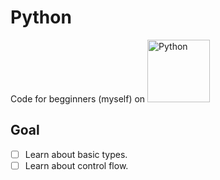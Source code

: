 # Python
Code for begginners (myself) on <img src="pic.jpeg" alt="Python" width="100" height="100" />

## Goal
- [ ] Learn about basic types.
- [ ] Learn about control flow.
